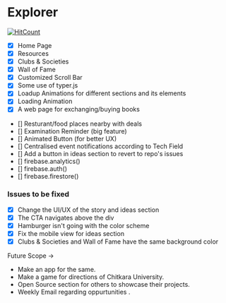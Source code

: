 # Explorer
[![HitCount](http://hits.dwyl.com/KushalBhanot/Explorer.svg)](http://hits.dwyl.com/KushalBhanot/Explorer)

- [x] Home Page
- [x] Resources
- [x] Clubs & Societies 
- [x] Wall of Fame
- [x] Customized Scroll Bar
- [x] Some use of typer.js
- [x] Loadup Animations for different sections and its elements
- [x] Loading Animation
- [x] A web page for exchanging/buying books

- [] Resturant/food places nearby with deals
- [] Examination Reminder (big feature)
- [] Animated Button (for better UX) 
- [] Centralised event notifications according to Tech Field
- [] Add a button in ideas section to revert to repo's issues
- [] firebase.analytics()
- [] firebase.auth()
- [] firebase.firestore()

### Issues to be fixed

- [x] Change the UI/UX of the story and ideas section
- [x] The CTA navigates above the div
- [x] Hamburger isn't going with the color scheme 
- [x] Fix the mobile view for ideas section
- [x] Clubs & Societies and Wall of Fame have the same background color

Future Scope -> 
- Make an app for the same.
- Make a game for directions of Chitkara University.
- Open Source section for others to showcase their projects.
- Weekly Email regarding oppurtunities .

